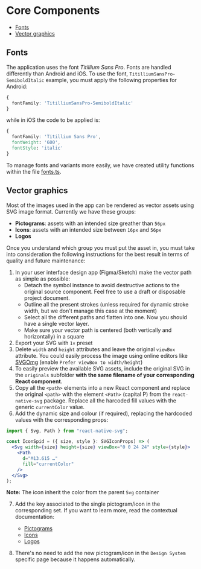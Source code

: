 # Core Components 

- [Fonts](#fonts)
- [Vector graphics](#vector-graphics)
 
## Fonts

The application uses the font _Titillium Sans Pro_. Fonts are handled differently than Android and iOS. To use the font, `TitilliumSansPro-SemiboldItalic` example, you must apply the following properties for Android:

```css
{
  fontFamily: 'TitilliumSansPro-SemiboldItalic'
}
```

while in iOS the code to be applied is:

```css
{
  fontFamily: 'Titillium Sans Pro',
  fontWeight: '600',
  fontStyle: 'italic'
}
```

To manage fonts and variants more easily, we have created utility functions within the file [fonts.ts](fonts.ts).

## Vector graphics
Most of the images used in the app can be rendered as vector assets using SVG image format. Currently we have these groups:
- **Pictograms**: assets with an intended size greather than `56px`
- **Icons**: assets with an intended size between `16px` and `56px`
- **Logos**

Once you understand which group you must put the asset in, you must take into consideration the following instructions for the best result in terms of quality and future maintenance:

1. In your user interface design app (Figma/Sketch) make the vector path as simple as possible:
    * Detach the symbol instance to avoid destructive actions to the original source component. Feel free to use a draft or disposable project document.
    * Outline all the present strokes (unless required for dynamic stroke width, but we don't manage this case at the moment)
    * Select all the different paths and flatten into one. Now you should have a single vector layer.
    * Make sure your vector path is centered (both vertically and horizontally) in a square
2. Export your SVG with `1×` preset
3. Delete `width` and `height` attributes and leave the original `viewBox` attribute. You could easily process the image using online editors like [SVGOmg](https://jakearchibald.github.io/svgomg/) (enable `Prefer viewBox to width/height`)
4. To easily preview the available SVG assets, include the original SVG in the `originals` subfolder **with the same filename of your corresponding React component**.
5. Copy all the `<path>` elements into a new React component and replace the original `<path>` with the element `<Path>` (capital P) from the `react-native-svg` package. Replace all the harcoded fill values with the generic `currentColor` value.
6. Add the dynamic size and colour (if required), replacing the hardcoded values with the corresponding props:
```jsx
import { Svg, Path } from "react-native-svg";

const IconSpid = ({ size, style }: SVGIconProps) => (
  <Svg width={size} height={size} viewBox="0 0 24 24" style={style}>
    <Path
      d="M13.615 …"
      fill="currentColor"
    />
  </Svg>
);
```
**Note:** The icon inherit the color from the parent `Svg` container

7. Add the key associated to the single pictogram/icon in the corresponding set. If you want to learn more, read the contextual documentation:
    * [Pictograms](pictograms/README.md)
    * [Icons](icons/README.md)
    * [Logos](logos/README.md)

8. There's no need to add the new pictogram/icon in the `Design System` specific page because it happens automatically.